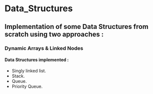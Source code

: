 # Data_Structures
## Implementation of some Data Structures from scratch using two approaches :
### Dynamic Arrays & Linked Nodes
#### Data Structures implemented :
- Singly linked list.
- Stack.
- Queue.
- Priority Queue.
